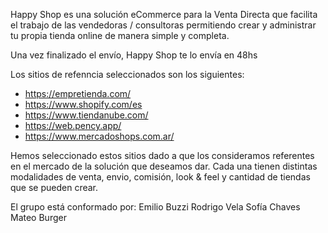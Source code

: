 Happy Shop es una solución eCommerce para la Venta Directa que facilita el trabajo de las vendedoras / consultoras permitiendo crear y administrar tu propia tienda online de manera simple y completa.

Una vez finalizado el envío, Happy Shop te lo envía en 48hs

Los sitios de refenncia seleccionados son los siguientes:
- https://empretienda.com/
- https://www.shopify.com/es
- https://www.tiendanube.com/
- https://web.pency.app/
- https://www.mercadoshops.com.ar/

Hemos seleccionado estos sitios dado a que los consideramos referentes en el mercado de la solución que deseamos dar. Cada una tienen distintas modalidades de venta, envio, comisión, look & feel y cantidad de tiendas que se pueden crear.

El grupo está conformado por:
Emilio Buzzi
Rodrigo Vela
Sofía Chaves
Mateo Burger
